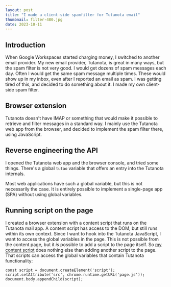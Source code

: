 ```yaml
---
layout: post
title: "I made a client-side spamfilter for Tutanota email"
thumbnail: filter-480.jpg
date: 2023-10-11
---
```


<!-- Photo source: own work -->

## Introduction

When Google Workspaces started charging money, I switched to another email provider. My new email provider, Tutanota, is great in many ways, but the spam filter is not very good. I would get dozens of spam messages each day. Often I would get the same spam message multiple times. These would show up in my inbox, even after I reported an email as spam. I was getting tired of this, and decided to do something about it. I made my own client-side spam filter.

## Browser extension

Tutanota doesn't have IMAP or something that would make it possible to retrieve and filter messages in a standard way. I mainly use the Tutanota web app from the browser, and decided to implement the spam filter there, using JavaScript.

## Reverse engineering the API

I opened the Tutanota web app and the browser console, and tried some things. There's a global `tutao` variable that offers an entry into the Tutanota internals.

Most web applications have such a global variable, but this is not necessarily the case. It is entirely possible to implement a single-page app (SPA) without using global variables.

## Running script on the page

I created a browser extension with a content script that runs on the Tutanota mail app. A content script has access to the DOM, but still runs within its own context. Since I want to hook into the Tutanota JavaScript, I want to access the global variables in the page. This is not possible from the content page, but it *is* possible to add a script to the page itself. So [my content script](https://github.com/Sjord/tutanospam/blob/main/tutanospam/content.js) does nothing else than adding another script to the page. That scripts can access the global variables that contain Tutanota functionality:

```
const script = document.createElement('script');
script.setAttribute('src', chrome.runtime.getURL('page.js'));
document.body.appendChild(script);
```

## 
